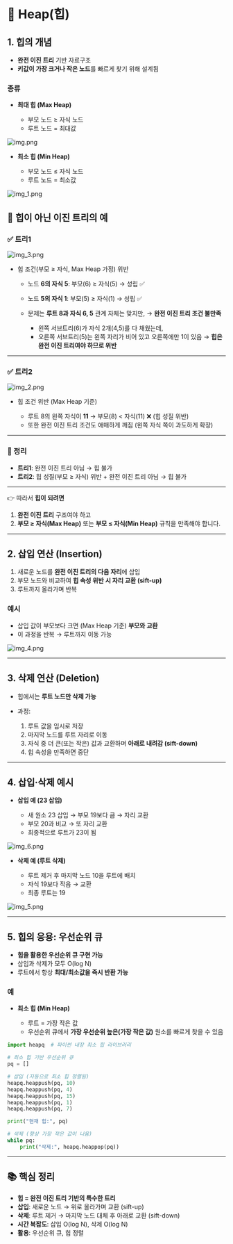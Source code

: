 







# 📌 Heap(힙) 

## 1. 힙의 개념

* **완전 이진 트리** 기반 자료구조
* **키값이 가장 크거나 작은 노드**를 빠르게 찾기 위해 설계됨

### 종류

* **최대 힙 (Max Heap)**

  * 부모 노드 ≥ 자식 노드
  * 루트 노드 = 최대값
    
![img.png](img_2/img.png)


* **최소 힙 (Min Heap)**

  * 부모 노드 ≤ 자식 노드
  * 루트 노드 = 최소값
    
![img_1.png](img_2/img_1.png)


## 📌 힙이 아닌 이진 트리의 예

### ✅ 트리1

![img_3.png](img_2/img_3.png)

* 힙 조건(부모 ≥ 자식, Max Heap 가정) 위반

  * 노드 **6의 자식 5**: 부모(6) ≥ 자식(5) → 성립 ✅
  * 노드 **5의 자식 1**: 부모(5) ≥ 자식(1) → 성립 ✅
  * 문제는 **루트 8과 자식 6, 5** 관계 자체는 맞지만,
    → **완전 이진 트리 조건 불만족**

    * 왼쪽 서브트리(6)가 자식 2개(4,5)를 다 채웠는데,
    * 오른쪽 서브트리(5)는 왼쪽 자리가 비어 있고 오른쪽에만 1이 있음
      → **힙은 완전 이진 트리여야 하므로 위반**

---

### ✅ 트리2

![img_2.png](img_2/img_2.png)


* 힙 조건 위반 (Max Heap 기준)

  * 루트 8의 왼쪽 자식이 **11** → 부모(8) < 자식(11) ❌ (힙 성질 위반)
  * 또한 완전 이진 트리 조건도 애매하게 깨짐 (왼쪽 자식 쪽이 과도하게 확장)

---

### 🔎 정리

* **트리1**: 완전 이진 트리 아님 → 힙 불가
* **트리2**: 힙 성질(부모 ≥ 자식) 위반 + 완전 이진 트리 아님 → 힙 불가

---

👉 따라서 **힙이 되려면**

1. **완전 이진 트리** 구조여야 하고
2. **부모 ≥ 자식(Max Heap)** 또는 **부모 ≤ 자식(Min Heap)** 규칙을 만족해야 합니다.

---


## 2. 삽입 연산 (Insertion)

1. 새로운 노드를 **완전 이진 트리의 다음 자리**에 삽입
2. 부모 노드와 비교하여 **힙 속성 위반 시 자리 교환 (sift-up)**
3. 루트까지 올라가며 반복

### 예시

* 삽입 값이 부모보다 크면 (Max Heap 기준) **부모와 교환**
* 이 과정을 반복 → 루트까지 이동 가능

![img_4.png](img_2/img_4.png)



---

## 3. 삭제 연산 (Deletion)

* 힙에서는 **루트 노드만 삭제 가능**
* 과정:

  1. 루트 값을 임시로 저장
  2. 마지막 노드를 루트 자리로 이동
  3. 자식 중 더 큰(또는 작은) 값과 교환하며 **아래로 내려감 (sift-down)**
  4. 힙 속성을 만족하면 중단


---

## 4. 삽입·삭제 예시

* **삽입 예 (23 삽입)**

  * 새 원소 23 삽입 → 부모 19보다 큼 → 자리 교환
  * 부모 20과 비교 → 또 자리 교환
  * 최종적으로 루트가 23이 됨

![img_6.png](img_2/img_6.png)


* **삭제 예 (루트 삭제)**

  * 루트 제거 후 마지막 노드 10을 루트에 배치
  * 자식 19보다 작음 → 교환
  * 최종 루트는 19

![img_5.png](img_2/img_5.png)


---

## 5. 힙의 응용: 우선순위 큐

* **힙을 활용한 우선순위 큐 구현 가능**
* 삽입과 삭제가 모두 O(log N)
* 루트에서 항상 **최대/최소값을 즉시 반환 가능**

### 예

* **최소 힙 (Min Heap)**

  * 루트 = 가장 작은 값
  * 우선순위 큐에서 **가장 우선순위 높은(가장 작은 값)** 원소를 빠르게 찾을 수 있음

```python
import heapq  # 파이썬 내장 최소 힙 라이브러리

# 최소 힙 기반 우선순위 큐
pq = []

# 삽입 (자동으로 최소 힙 정렬됨)
heapq.heappush(pq, 10)
heapq.heappush(pq, 4)
heapq.heappush(pq, 15)
heapq.heappush(pq, 1)
heapq.heappush(pq, 7)

print("현재 힙:", pq)

# 삭제 (항상 가장 작은 값이 나옴)
while pq:
    print("삭제:", heapq.heappop(pq))

```
---

## 📚 핵심 정리

* **힙 = 완전 이진 트리 기반의 특수한 트리**
* **삽입**: 새로운 노드 → 위로 올라가며 교환 (sift-up)
* **삭제**: 루트 제거 → 마지막 노드 대체 후 아래로 교환 (sift-down)
* **시간 복잡도**: 삽입 O(log N), 삭제 O(log N)
* **활용**: 우선순위 큐, 힙 정렬


